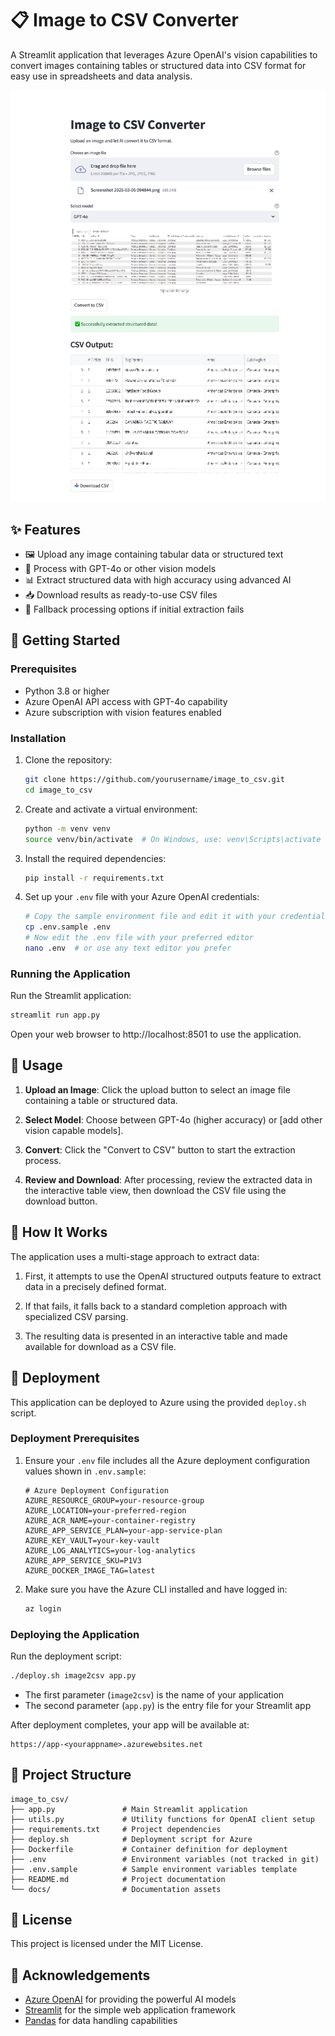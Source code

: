 # 📋 Image to CSV Converter

A Streamlit application that leverages Azure OpenAI's vision capabilities to convert images containing tables or structured data into CSV format for easy use in spreadsheets and data analysis.

![Demo Screenshot](UI.png)

## ✨ Features

- 🖼️ Upload any image containing tabular data or structured text
- 🤖 Process with GPT-4o or other vision models
- 📊 Extract structured data with high accuracy using advanced AI
- 📥 Download results as ready-to-use CSV files
- 🔄 Fallback processing options if initial extraction fails

## 🚀 Getting Started

### Prerequisites

- Python 3.8 or higher
- Azure OpenAI API access with GPT-4o capability
- Azure subscription with vision features enabled

### Installation

1. Clone the repository:
   ```bash
   git clone https://github.com/yourusername/image_to_csv.git
   cd image_to_csv
   ```

2. Create and activate a virtual environment:
   ```bash
   python -m venv venv
   source venv/bin/activate  # On Windows, use: venv\Scripts\activate
   ```

3. Install the required dependencies:
   ```bash
   pip install -r requirements.txt
   ```

4. Set up your `.env` file with your Azure OpenAI credentials:
   ```bash
   # Copy the sample environment file and edit it with your credentials
   cp .env.sample .env
   # Now edit the .env file with your preferred editor
   nano .env  # or use any text editor you prefer
   ```

### Running the Application

Run the Streamlit application:
```bash
streamlit run app.py
```

Open your web browser to http://localhost:8501 to use the application.

## 📖 Usage

1. **Upload an Image**: Click the upload button to select an image file containing a table or structured data.

2. **Select Model**: Choose between GPT-4o (higher accuracy) or [add other vision capable models].

3. **Convert**: Click the "Convert to CSV" button to start the extraction process.

4. **Review and Download**: After processing, review the extracted data in the interactive table view, then download the CSV file using the download button.

## 🧰 How It Works

The application uses a multi-stage approach to extract data:

1. First, it attempts to use the OpenAI structured outputs feature to extract data in a precisely defined format.
   
2. If that fails, it falls back to a standard completion approach with specialized CSV parsing.

3. The resulting data is presented in an interactive table and made available for download as a CSV file.

## 🚀 Deployment

This application can be deployed to Azure using the provided `deploy.sh` script.

### Deployment Prerequisites

1. Ensure your `.env` file includes all the Azure deployment configuration values shown in `.env.sample`:

   ```****
   # Azure Deployment Configuration
   AZURE_RESOURCE_GROUP=your-resource-group
   AZURE_LOCATION=your-preferred-region
   AZURE_ACR_NAME=your-container-registry
   AZURE_APP_SERVICE_PLAN=your-app-service-plan
   AZURE_KEY_VAULT=your-key-vault
   AZURE_LOG_ANALYTICS=your-log-analytics
   AZURE_APP_SERVICE_SKU=P1V3
   AZURE_DOCKER_IMAGE_TAG=latest
   ```

2. Make sure you have the Azure CLI installed and have logged in:
   ```bash
   az login
   ```

### Deploying the Application

Run the deployment script:
```bash
./deploy.sh image2csv app.py
```
- The first parameter (`image2csv`) is the name of your application
- The second parameter (`app.py`) is the entry file for your Streamlit app

After deployment completes, your app will be available at:
```
https://app-<yourappname>.azurewebsites.net
```

## 📁 Project Structure

```
image_to_csv/
├── app.py               # Main Streamlit application
├── utils.py             # Utility functions for OpenAI client setup
├── requirements.txt     # Project dependencies
├── deploy.sh            # Deployment script for Azure
├── Dockerfile           # Container definition for deployment
├── .env                 # Environment variables (not tracked in git)
├── .env.sample          # Sample environment variables template
├── README.md            # Project documentation
└── docs/                # Documentation assets
```

## 📄 License

This project is licensed under the MIT License.

## 🙏 Acknowledgements

- [Azure OpenAI](https://azure.microsoft.com/en-us/products/ai-services/openai-service/) for providing the powerful AI models
- [Streamlit](https://streamlit.io/) for the simple web application framework
- [Pandas](https://pandas.pydata.org/) for data handling capabilities
